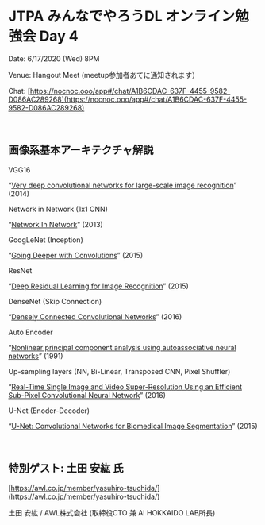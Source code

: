 # JTPA みんなでやろうDL オンライン勉強会 Day 4

Date: 6/17/2020 (Wed) 8PM

Venue: Hangout Meet (meetup参加者あてに通知されます）

Chat: [https://nocnoc.ooo/app#/chat/A1B6CDAC-637F-4455-9582-D086AC289268](https://nocnoc.ooo/app#/chat/A1B6CDAC-637F-4455-9582-D086AC289268)

<br>
  
## 画像系基本アーキテクチャ解説

VGG16

“[Very deep convolutional networks for large-scale image recognition](https://arxiv.org/pdf/1409.1556v6.pdf)” (2014)

Network in Network (1x1 CNN)

“[Network In Network](https://arxiv.org/pdf/1312.4400.pdf)” (2013)

GoogLeNet (Inception)

“[Going Deeper with Convolutions](https://www.cv-foundation.org/openaccess/content_cvpr_2015/papers/Szegedy_Going_Deeper_With_2015_CVPR_paper.pdf)” (2015)

ResNet

“[Deep Residual Learning for Image Recognition](https://arxiv.org/pdf/1512.03385v1.pdf)” (2015)

DenseNet (Skip Connection)

“[Densely Connected Convolutional Networks](https://arxiv.org/pdf/1608.06993.pdf)” (2016)

Auto Encoder

“[Nonlinear principal component analysis using autoassociative neural networks](https://www.researchgate.net/profile/Abir_Alobaid/post/To_learn_a_probability_density_function_by_using_neural_network_can_we_first_estimate_density_using_nonparametric_methods_then_train_the_network/attachment/59d6450279197b80779a031e/AS:451263696510979@1484601057779/download/NL+PCA+by+using+ANN.pdf)” (1991)


Up-sampling layers (NN, Bi-Linear, Transposed CNN, Pixel Shuffler)

“[Real-Time Single Image and Video Super-Resolution Using an Efficient Sub-Pixel Convolutional Neural Network](https://arxiv.org/abs/1609.05158)” (2016)

U-Net (Enoder-Decoder)

“[U-Net: Convolutional Networks for Biomedical Image Segmentation](https://arxiv.org/pdf/1505.04597.pdf)” (2015) 

<BR>
  
## 特別ゲスト: 土田 安紘 氏 
[https://awl.co.jp/member/yasuhiro-tsuchida/](https://awl.co.jp/member/yasuhiro-tsuchida/) 

土田 安紘 / AWL株式会社 (取締役CTO 兼 AI HOKKAIDO LAB所長)
